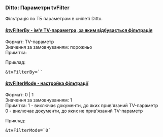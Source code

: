 
<meta http-equiv="Content-Type" content="text/html; charset=utf-8">
<h3>Ditto: Параметри tvFilter </h3> 
Фільтрація по ТБ параметрам в сніпеті Ditto.	
<br>
<div class="panel-group accordion">
<div class="panel panel-default">
<div class="panel-heading">
<h4 class="panel-title"><a id="1161"></a><a class="accordion-toggle collapsed" data-toggle="collapse" data-parent="#accordion" href="#collapse1161"><span class="text-bold">&tvFilterBy</span> - ім'я TV-параметра, за яким відбувається фільтрація</a></h4>
</div>
<div id="collapse1161" class="panel-collapse collapse">
<div class="panel-body">
<span class="text-bold">Формат:</span> TV-параметр<br>
<span class="text-bold">Значення за замовчуванням:</span> порожньо<br>
<span class="text-bold">Примітка:</span> <br>
<p><span class="text-bold">Приклад:</span></p>
<pre class="brush: html;">&tvFilterBy=``</pre>
</div>
</div>
</div>

<div class="panel panel-default">
<div class="panel-heading">
<h4 class="panel-title"><a id="1162"></a><a class="accordion-toggle collapsed" data-toggle="collapse" data-parent="#accordion" href="#collapse1162"><span class="text-bold">&tvFilterMode</span> - настройка фільтрації</a></h4>
</div>
<div id="collapse1162" class="panel-collapse collapse">
<div class="panel-body">
<span class="text-bold">Формат:</span> 0 | 1<br>
<span class="text-bold">Значення за замовчуванням:</span> 1<br>
<span class="text-bold">Примітка:</span> 1 - виключає документи, до яких прив'язаний TV-параметр<br>
0 - виключає документи, до яких не прив'язаний TV-параметр<br>
<p><span class="text-bold">Приклад:</span></p>
<pre class="brush: html;">&tvFilterMode=`0`</pre>
</div>
</div>
</div>
</div>